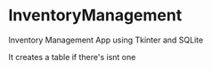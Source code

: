 # InventoryManagement

Inventory Management App using Tkinter and SQLite

It creates a table if there's isnt one
